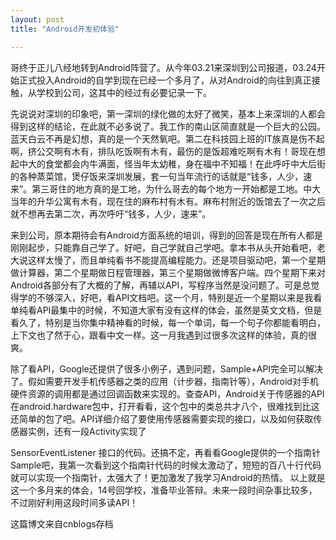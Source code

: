 ```yaml
---
layout: post
title: "Android开发初体验"

---
```

哥终于正儿八经地转到Android阵营了。从今年03.21来深圳到公司报道，03.24开始正式投入Android的自学到现在已经一个多月了，从对Android的向往到真正接触，从学校到公司，这其中的经过有必要记录一下。

先说说对深圳的印象吧，第一深圳的绿化做的太好了微笑，基本上来深圳的人都会得到这样的结论，在此就不必多说了。我工作的南山区简直就是一个巨大的公园。蓝天白云不再是幻想，真的是一个天然氧吧。第二在科技园上班的IT族真是伤不起啊，挤公交啊有木有，排队吃饭啊有木有，最伤的是饭超难吃啊有木有！哥现在想起中大的食堂都会内牛满面，怪当年太幼稚，身在福中不知福！在此呼吁中大后街的各种蒸菜馆，煲仔饭来深圳发展，套一句当年流行的话就是“钱多，人少，速来”。第三哥住的地方真的是工地，为什么哥去的每个地方一开始都是工地。中大当年的升华公寓有木有，现在住的麻布村有木有。麻布村附近的饭馆去了一次之后就不想再去第二次，再次呼吁“钱多，人少，速来”。

来到公司，原本期待会有Android方面系统的培训，得到的回答是现在所有人都是刚刚起步，只能靠自己学了。好吧，自己学就自己学吧。拿本书从头开始看吧，老大说这样太慢了，而且单纯看书不能提高编程能力。还是项目驱动吧，第一个星期做计算器，第二个星期做日程管理器，第三个星期做微博客户端。四个星期下来对Android各部分有了大概的了解，再辅以API，写程序当然是没问题了。可是总觉得学的不够深入，好吧，看API文档吧。这一个月，特别是近一个星期以来是我看单纯看API最集中的时候，不知道大家有没有这样的体会，虽然是英文文档，但是看久了，特别是当你集中精神看的时候，每一个单词，每一个句子你都能看明白，上下文也了然于心，跟看中文一样。这一月我遇到过很多次这样的体验，真的很爽。

除了看API，Google还提供了很多小例子，遇到问题，Sample+API完全可以解决了。假如需要开发手机传感器之类的应用（计步器，指南针等），Android对手机硬件资源的调用都是通过回调函数来实现的。查查API，Android关于传感器的API在android.hardware包中，打开看看，这个包中的类总共才八个，很难找到比这还简单的包了吧。API详细介绍了要使用传感器需要实现的接口，以及如何获取传感器实例，还有一段Activity实现了

SensorEventListener 接口的代码。还搞不定，再看看Google提供的一个指南针Sample吧，我第一次看到这个指南针代码的时候太激动了，短短的百八十行代码就可以实现一个指南针，太强大了！更加激发了我学习Android的热情。
以上就是这一个多月来的体会，14号回学校，准备毕业答辩。未来一段时间杂事比较多，不过刚好利用这段时间多读API！

这篇博文来自cnblogs存档